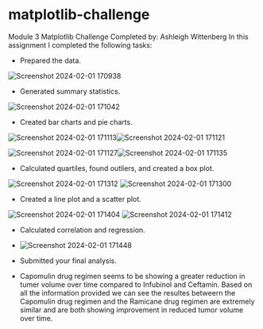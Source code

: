# matplotlib-challenge
Module 3 Matplotlib Challenge
Completed by: Ashleigh Wittenberg
In this assignment I completed the following tasks:
* Prepared the data.

![Screenshot 2024-02-01 170938](https://github.com/Ashleigh-Wittenberg/matplotlib-challenge/assets/152832328/ac4dc918-b655-447f-9e98-ad2a05d76034)

* Generated summary statistics.

![Screenshot 2024-02-01 171042](https://github.com/Ashleigh-Wittenberg/matplotlib-challenge/assets/152832328/aeac1bbf-6ed3-4955-a4bf-e4be23ffc6a6)

* Created bar charts and pie charts.

![Screenshot 2024-02-01 171113](https://github.com/Ashleigh-Wittenberg/matplotlib-challenge/assets/152832328/1b58eb24-f4a9-4c27-8144-9e59fc88c013)![Screenshot 2024-02-01 171121](https://github.com/Ashleigh-Wittenberg/matplotlib-challenge/assets/152832328/34a769b0-e416-4a2c-aea3-5cb9ddd31b14)

![Screenshot 2024-02-01 171127](https://github.com/Ashleigh-Wittenberg/matplotlib-challenge/assets/152832328/ed9d7882-c8b7-49e4-a646-be38113b6211)![Screenshot 2024-02-01 171135](https://github.com/Ashleigh-Wittenberg/matplotlib-challenge/assets/152832328/097c6449-4922-4553-8cdb-70009d92cc1c)

* Calculated quartiles, found outliers, and created a box plot.

![Screenshot 2024-02-01 171312](https://github.com/Ashleigh-Wittenberg/matplotlib-challenge/assets/152832328/0821d027-e42f-4034-9594-ffcfbe942583)
![Screenshot 2024-02-01 171300](https://github.com/Ashleigh-Wittenberg/matplotlib-challenge/assets/152832328/99040657-bd9a-4936-a9f1-9cc997c66bf4)

* Created a line plot and a scatter plot.

![Screenshot 2024-02-01 171404](https://github.com/Ashleigh-Wittenberg/matplotlib-challenge/assets/152832328/88fe1456-af12-4d0a-9898-da0ab831abfb)
![Screenshot 2024-02-01 171412](https://github.com/Ashleigh-Wittenberg/matplotlib-challenge/assets/152832328/6d480705-31fc-4f2e-89cd-0368269083d3)

* Calculated correlation and regression.

* ![Screenshot 2024-02-01 171448](https://github.com/Ashleigh-Wittenberg/matplotlib-challenge/assets/152832328/4531e85e-d0d2-48a0-af70-2c9b81cdb302)

* Submitted your final analysis.
- Capomulin drug regimen seems to be showing a greater reduction in tumer volume over time compared to Infubinol and Ceftamin. Based on all the information provided we can see the resultes betweern the Capomulin drug regimen and the Ramicane drug regimen are extremely similar and are both showing improvement in reduced tumor volume over time. 

